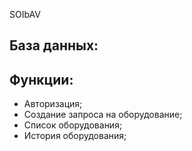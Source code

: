 
SOIbAV

База данных:
-

Функции:
-
- Авторизация;
- Создание запроса на оборудование;
- Список оборудования;
- История оборудования;
